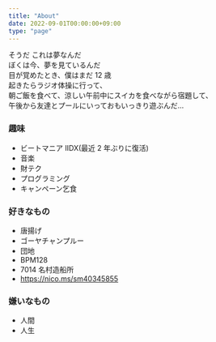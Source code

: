 ```yaml
---
title: "About"
date: 2022-09-01T00:00:00+09:00
type: "page"
---
```


そうだ これは夢なんだ  
ぼくは今、夢を見ているんだ  
目が覚めたとき、僕はまだ 12 歳  
起きたらラジオ体操に行って、  
朝ご飯を食べて、涼しい午前中にスイカを食べながら宿題して、  
午後から友達とプールにいっておもいっきり遊ぶんだ…

### 趣味

- ビートマニア IIDX(最近 2 年ぶりに復活)
- 音楽
- 財テク
- プログラミング
- キャンペーン乞食

### 好きなもの

- 唐揚げ
- ゴーヤチャンプルー
- 団地
- BPM128
- 7014 名村造船所
- https://nico.ms/sm40345855

### 嫌いなもの

- 人間
- 人生

